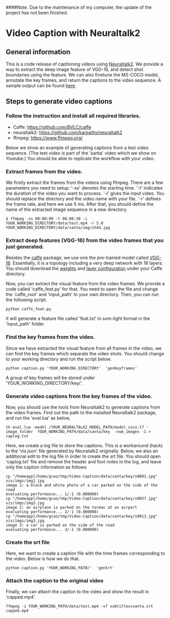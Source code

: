 ####Note. Due to the maintenance of my computer, the update of the project has not been finished. 
# Video Caption with Neuraltalk2 
## General information 
This is a code release of captioning videos using [Neuraltalk2](https://github.com/karpathy/neuraltalk2/). We provide a way to extract the deep image feature of VGG-16, and detect shot boundaries using the feature. We can also finetune the MS-COCO model, annotate the key frames, and return the captions to the video sequence. A sample output can be found 
[here](https://youtu.be/FmSsek5luHk).

## Steps to generate video captions
### Follow the instruction and install all required libraries.
- Caffe: https://github.com/BVLC/caffe
- neuraltalk2: https://github.com/karpathy/neuraltalk2
- ffmpeg: https://www.ffmpeg.org/

Below we show an example of generating captions from a test video sequence. (The test video is part of the 'santa' video which we show on Youtube.) You should be able to replicate the workflow with your video.

### Extract frames from the video.
We firstly extract the frames from the videos using ffmpeg. There are a few parameters you need to setup:
'-ss' denotes the starting time. '-t' indicates the duration of the video you want to process. '-i' gives the input video. You should replace the directory and the video name with your file. '-r' defines the frame rate, and here we use 5 ms. After that, you should define the name of the extracted image sequence in a new directory.
```
$ ffmpeg -ss 00:00:00 -t 00:00:30 -i YOUR_WORKING_DIRECTORY/data/test.mp4 -r 5.0 YOUR_WORKING_DIRECTORY/data/santa/img/s%4d.jpg
```

### Extract deep features (VGG-16) from the video frames that you just generated.
Besides the [caffe](http://caffe.berkeleyvision.org/) package, we use one the pre-trained model called [VGG-16](http://www.robots.ox.ac.uk/~vgg/research/very_deep/). Essentially, it is a topology including a very deep network with 16 layers. 
You should download the [weights](http://www.robots.ox.ac.uk/~vgg/software/very_deep/caffe/VGG_ILSVRC_16_layers.caffemodel) and [layer configuration](https://gist.githubusercontent.com/ksimonyan/211839e770f7b538e2d8/raw/0067c9b32f60362c74f4c445a080beed06b07eb3/VGG_ILSVRC_16_layers_deploy.prototxt) under your Caffe directory.

Now, you can extract the visual feature from the video frames. We provide a code called 'caffe_feat.py' for that. You need to open the file and change the 'caffe_root' and 'input_path' to your own directory. Then, you can run the following script.
```
python caffe_feat.py
```
It will generate a feature file called 'feat.txt' in svm-light format in the 'input_path' folder.

### Find the key frames from the video.
Since we have extracted the visual feature from all frames in the video, we can find the key frames which separate the video shots. You should change to your working directory and run the script below. 
```
python caption.py 'YOUR_WORKING_DIRECTORY'  'genKeyframes'
```
A group of key frames will be stored under 'YOUR_WORKING_DIRECTORY/key/'.

### Generate video captions from the key frames of the video.
Now, you should use the tools from Neuraltalk2 to generate captions from the video frames. Find out the path to the installed Neuraltalk2 package, and run the 'eval.lua' as below,
```
th eval.lua -model /YOUR_NEURALTALK2_MODEL_PATH/model_coco.t7 -image_folder  YOUR_WORKING_PATH/data/santa/key  -num_images -1 > caplog.txt
```
Here, we create a log file to store the captions. This is a workaround (hack) to the 'vis.json' file generated by Neuratalk2 originally. Below, we also an additional edit to the log file in order to create the srt file. You should open 'caplog.txt' file and remove the header and foot notes in the log, and leave only the caption information as follows
```
cp "/homeappl/home/gcao/tmp/Video-Caption/data/santa/key/s0001.jpg" vis/imgs/img1.jpg	
image 1: a black and white photo of a car parked on the side of the road	
evaluating performance... 1/-1 (0.000000)	
cp "/homeappl/home/gcao/tmp/Video-Caption/data/santa/key/s0037.jpg" vis/imgs/img2.jpg	
image 2: an airplane is parked on the tarmac at an airport	
evaluating performance... 2/-1 (0.000000)	
cp "/homeappl/home/gcao/tmp/Video-Caption/data/santa/key/s0013.jpg" vis/imgs/img3.jpg	
image 3: a car is parked on the side of the road	
evaluating performance... 3/-1 (0.000000)	
```
### Create the srt file
Here, we want to create a caption file with the time frames corresponding to the video. Below is how we do that.
```
python caption.py 'YOUR_WORKING_PATH/'  'genSrt'
```
### Attach the caption to the original video
Finally, we can attach the caption to the video and show the result in 'capped.mp4'.
```
ffmpeg -i YOUR_WORKING_PATH/data/test.mp4 -vf subtitles=santa.srt capped.mp4
```
